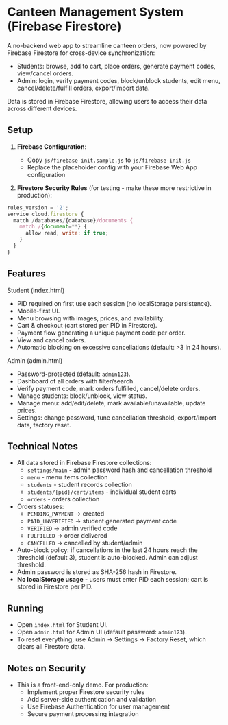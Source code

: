 # Canteen Management System (Firebase Firestore)

A no-backend web app to streamline canteen orders, now powered by Firebase Firestore for cross-device synchronization:
- Students: browse, add to cart, place orders, generate payment codes, view/cancel orders.
- Admin: login, verify payment codes, block/unblock students, edit menu, cancel/delete/fulfill orders, export/import data.

Data is stored in Firebase Firestore, allowing users to access their data across different devices.

## Setup

1. **Firebase Configuration**: 
   - Copy `js/firebase-init.sample.js` to `js/firebase-init.js`
   - Replace the placeholder config with your Firebase Web App configuration

2. **Firestore Security Rules** (for testing - make these more restrictive in production):
```javascript
rules_version = '2';
service cloud.firestore {
  match /databases/{database}/documents {
    match /{document=**} {
      allow read, write: if true;
    }
  }
}
```

## Features

Student (index.html)
- PID required on first use each session (no localStorage persistence).
- Mobile-first UI.
- Menu browsing with images, prices, and availability.
- Cart & checkout (cart stored per PID in Firestore).
- Payment flow generating a unique payment code per order.
- View and cancel orders.
- Automatic blocking on excessive cancellations (default: >3 in 24 hours).

Admin (admin.html)
- Password-protected (default: `admin123`).
- Dashboard of all orders with filter/search.
- Verify payment code, mark orders fulfilled, cancel/delete orders.
- Manage students: block/unblock, view status.
- Manage menu: add/edit/delete, mark available/unavailable, update prices.
- Settings: change password, tune cancellation threshold, export/import data, factory reset.

## Technical Notes

- All data stored in Firebase Firestore collections:
  - `settings/main` - admin password hash and cancellation threshold
  - `menu` - menu items collection
  - `students` - student records collection
  - `students/{pid}/cart/items` - individual student carts
  - `orders` - orders collection
- Orders statuses:
  - `PENDING_PAYMENT` → created
  - `PAID_UNVERIFIED` → student generated payment code
  - `VERIFIED` → admin verified code
  - `FULFILLED` → order delivered
  - `CANCELLED` → cancelled by student/admin
- Auto-block policy: if cancellations in the last 24 hours reach the threshold (default 3), student is auto-blocked. Admin can adjust threshold.
- Admin password is stored as SHA-256 hash in Firestore.
- **No localStorage usage** - users must enter PID each session; cart is stored in Firestore per PID.

## Running

- Open `index.html` for Student UI.
- Open `admin.html` for Admin UI (default password: `admin123`).
- To reset everything, use Admin → Settings → Factory Reset, which clears all Firestore data.

## Notes on Security

- This is a front-end-only demo. For production:
  - Implement proper Firestore security rules
  - Add server-side authentication and validation
  - Use Firebase Authentication for user management
  - Secure payment processing integration
